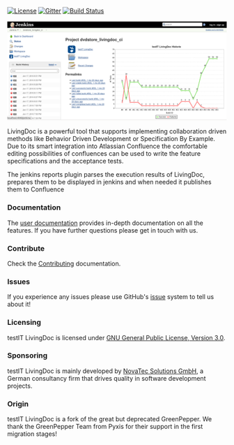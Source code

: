[![License](https://img.shields.io/badge/License-GNU%20General%20Public%20License%203.0-brightgreen.svg)](http://www.gnu.org/licenses/gpl-3.0.txt)
[![Gitter](https://img.shields.io/badge/Gitter-join%20chat-brightgreen.svg)](https://gitter.im/testIT-LivingDoc/livingdoc-jenkins)
[![Build Status](https://travis-ci.org/testIT-LivingDoc/livingdoc-jenkins-reports.svg?branch=master)](https://travis-ci.org/testIT-LivingDoc/livingdoc-jenkins-reports)


![testIT LivingDoc Reports](documentation/images/livingdoc-reports-jenkins-chart.png)

LivingDoc is a powerful tool that supports implementing collaboration driven methods like Behavior Driven Development or Specification By Example. Due to its smart integration into Atlassian Confluence the comfortable editing possibilities of confluences can be used to write the feature specifications and the acceptance tests.

The jenkins reports plugin parses the execution results of LivingDoc, prepares them to be displayed in jenkins and when needed it publishes them to Confluence


### Documentation
The [user documentation](https://testit-livingdoc.atlassian.net/wiki) provides in-depth documentation on all the features.
If you have further questions please get in touch with us.

### Contribute

Check the [Contributing](https://testit-livingdoc.atlassian.net/wiki/display/CURDOC/Contributing) documentation.

### Issues
If you experience any issues please use GitHub's [issue](https://github.com/testIT-LivingDoc/livingdoc-jenkins/issues) system to tell us about it!

### Licensing
testIT LivingDoc is licensed under [GNU General Public License, Version 3.0](http://www.gnu.org/licenses/gpl-3.0.txt).


### Sponsoring
testIT LivingDoc is mainly developed by [NovaTec Solutions GmbH](http://www.novatec-gmbh.de/), a German consultancy firm that drives quality in software development projects.

### Origin
testIT LivingDoc is a fork of the great but deprecated GreenPepper.
We thank the GreenPepper Team from Pyxis for their support in the first migration stages!
